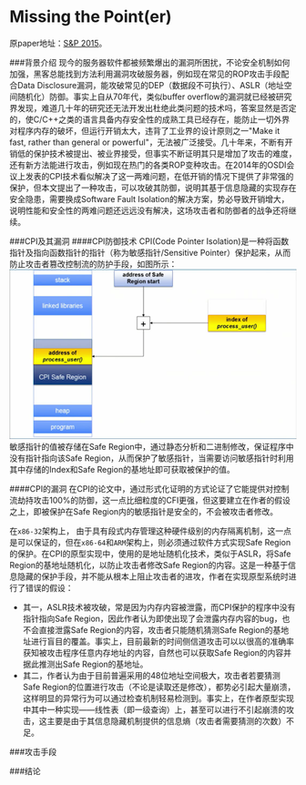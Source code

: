 # Missing the Point(er)

原paper地址：[S&P 2015](http://www.ieee-security.org/TC/SP2015/program.html)。

###背景介绍
现今的服务器软件都被频繁爆出的漏洞所困扰，不论安全机制如何加强，黑客总能找到方法利用漏洞攻破服务器，例如现在常见的ROP攻击手段配合Data Disclosure漏洞，能攻破常见的DEP（数据段不可执行）、ASLR（地址空间随机化）防御。事实上自从70年代，类似buffer overflow的漏洞就已经被研究界发现，难道几十年的研究还无法开发出杜绝此类问题的技术吗，答案显然是否定的，使C/C++之类的语言具备内存安全性的成熟工具已经存在，能防止一切外界对程序内存的破坏，但运行开销太大，违背了工业界的设计原则之一"Make it fast, rather than general or powerful"，无法被广泛接受。几十年来，不断有开销低的保护技术被提出、被业界接受，但事实不断证明其只是增加了攻击的难度，还有新方法能进行攻击，例如现在热门的各类ROP变种攻击。在2014年的OSDI会议上发表的CPI技术看似解决了这一两难问题，在低开销的情况下提供了非常强的保护，但本文提出了一种攻击，可以攻破其防御，说明其基于信息隐藏的实现存在安全隐患，需要换成Software Fault Isolation的解决方案，势必导致开销增大，说明性能和安全性的两难问题还远远没有解决，这场攻击者和防御者的战争还将继续。

###CPI及其漏洞
####CPI防御技术
CPI(Code Pointer Isolation)是一种将函数指针及指向函数指针的指针（称为敏感指针/Sensitive Pointer）保护起来，从而防止攻击者篡改控制流的防护手段，如图所示：
![figure1](../resources/Missing-1.png)
敏感指针的值被存储在Safe Region中，通过静态分析和二进制修改，保证程序中没有指针指向该Safe Region，从而保护了敏感指针，当需要访问敏感指针时利用其中存储的Index和Safe Region的基地址即可获取被保护的值。

####CPI的漏洞
在CPI的论文中，通过形式化证明的方式论证了它能提供对控制流劫持攻击100%的防御，这一点比细粒度的CFI更强，但这要建立在作者的假设之上，即被保护在Safe Region内的敏感指针是安全的，不会被攻击者修改。

在`x86-32`架构上， 由于具有段式内存管理这种硬件级别的内存隔离机制，这一点是可以保证的，但在`x86-64`和`ARM`架构上，则必须通过软件方式实现Safe Region的保护。在CPI的原型实现中，使用的是地址随机化技术，类似于ASLR，将Safe Region的基地址随机化，以防止攻击者修改Safe Region的内容。这是一种基于信息隐藏的保护手段，并不能从根本上阻止攻击者的进攻，作者在实现原型系统时进行了错误的假设：
- 其一，ASLR技术被攻破，常是因为内存内容被泄露，而CPI保护的程序中没有指针指向Safe Region，因此作者认为即使出现了会泄露内存内容的bug，也不会直接泄露Safe Region的内容，攻击者只能随机猜测Safe Region的基地址进行盲目的覆盖。事实上，目前最新的时间侧信道攻击可以以很高的准确率获知被攻击程序任意内存地址的内容，自然也可以获取Safe Region的内容并据此推测出Safe Region的基地址。
- 其二，作者认为由于目前普遍采用的48位地址空间极大，攻击者若要猜测Safe Region的位置进行攻击（不论是读取还是修改），都势必引起大量崩溃，这样明显的异常行为可以通过检查机制轻易检测到。事实上，在作者原型实现中其中一种实现——线性表（即一级查询）上，甚至可以进行不引起崩溃的攻击，这主要是由于其信息隐藏机制提供的信息熵（攻击者需要猜测的次数）不足。

###攻击手段

###结论

